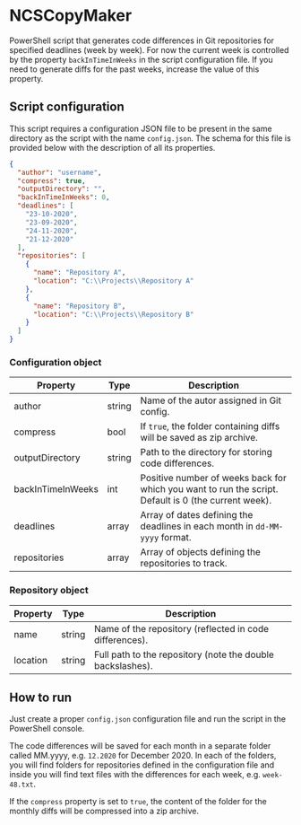# NCSCopyMaker

PowerShell script that generates code differences in Git repositories for specified deadlines (week by week). For now the current week is controlled by the property `backInTimeInWeeks` in the script configuration file. If you need to generate diffs for the past weeks, increase the value of this property.

## Script configuration

This script requires a configuration JSON file to be present in the same directory as the script with the name `config.json`. The schema for this file is provided below with the description of all its properties.

```json
{
  "author": "username",
  "compress": true,
  "outputDirectory": "",
  "backInTimeInWeeks": 0,
  "deadlines": [
    "23-10-2020",
    "23-09-2020",
    "24-11-2020",
    "21-12-2020"
  ],
  "repositories": [
    {
      "name": "Repository A",
      "location": "C:\\Projects\\Repository A"
    },
    {
      "name": "Repository B",
      "location": "C:\\Projects\\Repository B"
    }
  ]
}
```

### Configuration object

| **Property**       | **Type** | **Description**                              |
|-------------------|----------|-----------------------------------------------|
| author            | string   | Name of the autor assigned in Git config.     |
| compress          | bool     | If `true`, the folder containing diffs will be saved as zip archive. |
| outputDirectory   | string   | Path to the directory for storing code differences. |
| backInTimeInWeeks | int      | Positive number of weeks back for which you want to run the script. Default is 0 (the current week). |
| deadlines         | array    | Array of dates defining the deadlines in each month in `dd-MM-yyyy` format. |
| repositories      | array    | Array of objects defining the repositories to track. |

### Repository object

| **Property**       | **Type** | **Description**                           |
|-------------------|----------|-------------------------------------------|
| name     | string   | Name of the repository (reflected in code differences).  |
| location | string   | Full path to the repository (note the double backslashes). |

## How to run

Just create a proper `config.json` configuration file and run the script in the PowerShell console. 

The code differences will be saved for each month in a separate folder called MM.yyyy, e.g. `12.2020` for December 2020. In each of the folders, you will find folders for repositories defined in the configuration file and inside you will find text files with the differences for each week, e.g. `week-48.txt`.

If the `compress` property is set to `true`, the content of the folder for the monthly diffs will be compressed into a zip archive.
